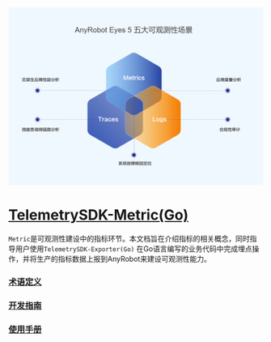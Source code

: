 ![LOGO](../../images/TelemetrySDK.png)

# [TelemetrySDK-Metric(Go)](https://devops.aishu.cn/AISHUDevOps/AnyRobot/_git/Eyes_Docs?path=%2F%E5%8F%AF%E8%A7%82%E6%B5%8B%E6%80%A7%E5%BC%80%E5%8F%91%E8%80%85%E6%8C%87%E5%8D%97%2FTelemetrySDK%E5%BC%80%E5%8F%91%E8%80%85%E6%8C%87%E5%8D%97%2FTrace%2FGo&version=GBdevelop)

`Metric`是可观测性建设中的指标环节。本文档旨在介绍指标的相关概念，同时指导用户使用`TelemetrySDK-Exporter(Go)`
在Go语言编写的业务代码中完成埋点操作，并将生产的指标数据上报到AnyRobot来建设可观测性能力。

### [术语定义](./docs/glossary.md)

### [开发指南](./docs/dev_guide.md)

### [使用手册](./docs/manual.md)

